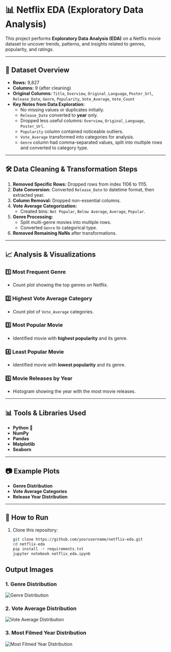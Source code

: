 # 📊 Netflix EDA (Exploratory Data Analysis)

This project performs **Exploratory Data Analysis (EDA)** on a Netflix movie dataset to uncover trends, patterns, and insights related to genres, popularity, and ratings.

---

## 📂 Dataset Overview
- **Rows:** 9,827  
- **Columns:** 9 (after cleaning)  
- **Original Columns:** `Title`, `Overview`, `Original_Language`, `Poster_Url`, `Release_Date`, `Genre`, `Popularity`, `Vote_Average`, `Vote_Count`  
- **Key Notes from Data Exploration:**
  - No missing values or duplicates initially.
  - `Release_Date` converted to **year** only.
  - Dropped less useful columns: `Overview`, `Original_Language`, `Poster_Url`.
  - `Popularity` column contained noticeable outliers.
  - `Vote_Average` transformed into categories for analysis.
  - `Genre` column had comma-separated values, split into multiple rows and converted to category type.

---

## 🛠 Data Cleaning & Transformation Steps
1. **Removed Specific Rows:** Dropped rows from index 1106 to 1115.
2. **Date Conversion:** Converted `Release_Date` to datetime format, then extracted year.
3. **Column Removal:** Dropped non-essential columns.
4. **Vote Average Categorization:**
   - Created bins: `Not Popular`, `Below Average`, `Average`, `Popular`.
5. **Genre Processing:**
   - Split multi-genre movies into multiple rows.
   - Converted `Genre` to categorical type.
6. **Removed Remaining NaNs** after transformations.

---

## 📈 Analysis & Visualizations
### 1️⃣ Most Frequent Genre
- Count plot showing the top genres on Netflix.
  
### 2️⃣ Highest Vote Average Category
- Count plot of `Vote_Average` categories.

### 3️⃣ Most Popular Movie
- Identified movie with **highest popularity** and its genre.

### 4️⃣ Least Popular Movie
- Identified movie with **lowest popularity** and its genre.

### 5️⃣ Movie Releases by Year
- Histogram showing the year with the most movie releases.

---

## 📊 Tools & Libraries Used
- **Python** 🐍
- **NumPy**
- **Pandas**
- **Matplotlib**
- **Seaborn**

---

## 📷 Example Plots
- **Genre Distribution**
- **Vote Average Categories**
- **Release Year Distribution**

---

## 🚀 How to Run
1. Clone this repository:
   ```bash
   git clone https://github.com/yourusername/netflix-eda.git
   cd netflix-eda
   pip install -r requirements.txt
   jupyter notebook netflix_eda.ipynb

## Output Images

### 1. Genre Distribution
![Genre Distribution](output1.png)

### 2. Vote Average Distribution
![Vote Average Distribution](output2.png)

### 3. Most Filmed Year Distribution
![Most Filmed Year Distribution](output5.png)

